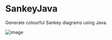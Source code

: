 # SankeyJava
Generate colourful Sankey diagrams using Java.

![image](https://user-images.githubusercontent.com/77750040/188920693-6d756f70-378c-44d2-acb4-de173acbba90.png)
